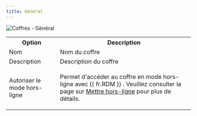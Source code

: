 ```yaml
---
title: Général
---
```

![Coffres - Général](/img/fr/server/ServerOp8065.png) 

<table>
	<tr>
		<th>
Option 
		</th>
		<th>
Description 
		</th>
	</tr>
	<tr>
		<td>
Nom 
		</td>
		<td>
Nom du coffre 
		</td>
	</tr>
	<tr>
		<td>
Description 
		</td>
		<td>
Description du coffre 
		</td>
	</tr>
	<tr>
		<td>
Autoriser le mode hors-ligne 
		</td>
		<td>
		
Permet d&apos;accéder au coffre en mode hors-ligne avec {{ fr.RDM }} . Veuillez consulter la page sur [Mettre hors-ligne](https://help.remotedesktopmanager.com/fr/datasource_offline.html) pour plus de détails. 
		</td>
	</tr>
</table>


